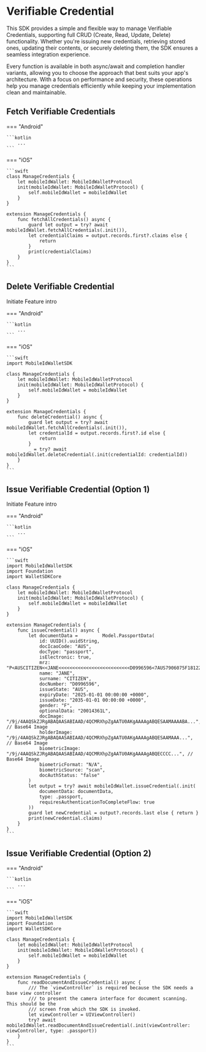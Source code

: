 # Verifiable Credential 

This SDK provides a simple and flexible way to manage Verifiable Credentials, supporting full CRUD (Create, Read, Update, Delete) functionality. Whether you're issuing new credentials, retrieving stored ones, updating their contents, or securely deleting them, the SDK ensures a seamless integration experience.

Every function is available in both async/await and completion handler variants, allowing you to choose the approach that best suits your app's architecture. With a focus on performance and security, these operations help you manage credentials efficiently while keeping your implementation clean and maintainable.

## Fetch Verifiable Credentials

=== "Android"

    ```kotlin
        ...
    ```

=== "iOS"

    ```swift
	class ManageCredentials {
	    let mobileIdWallet: MobileIdWalletProtocol
	    init(mobileIdWallet: MobileIdWalletProtocol) {
	        self.mobileIdWallet = mobileIdWallet
	    }
	}
	
	extension ManageCredentials {
	    func fetchAllCredentials() async {
	        guard let output = try? await mobileIdWallet.fetchAllCredentials(.init()),
	        let credentialClaims = output.records.first?.claims else {
	            return
	        }
	        print(credentialClaims)
	    }
	}
    ```


## Delete Verifiable Credential 

Initiate  Feature intro 

=== "Android"

    ```kotlin
        ...
    ```

=== "iOS"

    ```swift
	import MobileIdWalletSDK
	
	class ManageCredentials {
	    let mobileIdWallet: MobileIdWalletProtocol
	    init(mobileIdWallet: MobileIdWalletProtocol) {
	        self.mobileIdWallet = mobileIdWallet
	    }
	}
	
	extension ManageCredentials {
	    func deleteCredential() async {
	        guard let output = try? await mobileIdWallet.fetchAllCredentials(.init()),
	        let credentialId = output.records.first?.id else {
	            return
	        }
	        _ = try? await mobileIdWallet.deleteCredential(.init(credentialId: credentialId))
	    }
	}
    ```

## Issue Verifiable Credential (Option 1)

Initiate  Feature intro 

=== "Android"

    ```kotlin
        ...
    ```

=== "iOS"

    ```swift
	import MobileIdWalletSDK
	import Foundation
	import WalletSDKCore
	
	class ManageCredentials {
	    let mobileIdWallet: MobileIdWalletProtocol
	    init(mobileIdWallet: MobileIdWalletProtocol) {
	        self.mobileIdWallet = mobileIdWallet
	    }
	}
	
	extension ManageCredentials {
	    func issueCredential() async {
	        let documentData =         Model.PassportData(
	            id: UUID().uuidString,
	            docIcaoCode: "AUS",
	            docType: "passport",
	            isElectronic: true,
	            mrz: "P<AUSCITIZEN<<JANE<<<<<<<<<<<<<<<<<<<<<<<<<<D0996596<7AUS7906075F1812257<20014361L<<<<06",
	            name: "JANE",
	            surname: "CITIZEN",
	            docNumber: "D0996596",
	            issueState: "AUS",
	            expiryDate: "2025-01-01 00:00:00 +0000",
	            issueDate: "2035-01-01 00:00:00 +0000",
	            gender: "F",
	            optionalData: "20014361L",
	            docImage: "/9j/4AAQSkZJRgABAQAASABIAAD/4QCMRXhpZgAATU0AKgAAAAgABQESAAMAAAABA...", // Base64 Image
	            holderImage: "/9j/4AAQSkZJRgABAQAASABIAAD/4QCMRXhpZgAATU0AKgAAAAgABQESAAMAAA...", // Base64 Image
	            biometricImage: "/9j/4AAQSkZJRgABAQAASABIAAD/4QCMRXhpZgAATU0AKgAAAAgABQECCCC...", // Base64 Image
	            biometricFormat: "N/A",
	            biometricSource: "scan",
	            docAuthStatus: "false"
	        )
	        let output = try? await mobileIdWallet.issueCredential(.init(
	            documentData: documentData,
	            type: .passport,
	            requiresAuthenticationToCompleteFlow: true
	        ))
	        guard let newCredential = output?.records.last else { return }
	        print(newCredential.claims)
	    }
	}
    ```

## Issue Verifiable Credential (Option 2)

=== "Android"

    ```kotlin
        ...
    ```

=== "iOS"

    ```swift
	import MobileIdWalletSDK
	import Foundation
	import WalletSDKCore
	
	class ManageCredentials {
	    let mobileIdWallet: MobileIdWalletProtocol
	    init(mobileIdWallet: MobileIdWalletProtocol) {
	        self.mobileIdWallet = mobileIdWallet
	    }
	}
	
	extension ManageCredentials {
	    func readDocumentAndIssueCredential() async {
	        /// The `viewController` is required because the SDK needs a base view controller
	        /// to present the camera interface for document scanning. This should be the
	        /// screen from which the SDK is invoked.
	        let viewController = UIViewController()
	        try? await mobileIdWallet.readDocumentAndIssueCredential(.init(viewController: viewController, type: .passport))
	    }
	}
    ```
